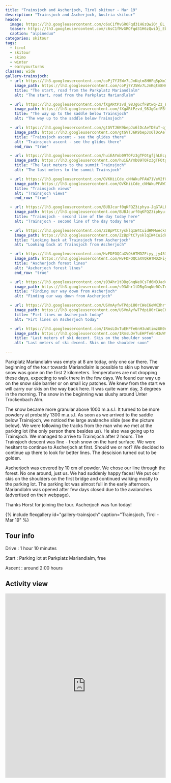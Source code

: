 ```yaml
---
title: "Trainsjoch and Ascherjoch, Tirol skitour - Mar 19"
description: "Trainsjoch and Ascherjoch, Austria skitour"
header:
  image: https://lh3.googleusercontent.com/c6sC1fMvGROFqd31H6zQwiOj_EL_vF0hHKMbzt4eWhVJdrDEJcnAW7_UglbjpHj13Q058vVfwCw9Dk16RGvDfqV6zgNN6JRmSks7wvYN6Iik7-jY_6KIKt9dNb_CufhhFYlhZ7AeHyadGIEGYN7alNJToxhOJd1mJm-Os1szQF1nuHwmLxkYvKjteAZb9M-RzOvTno6kElfyUsg3zGF_ydC8XZlt0GJG_cBvjE5p1fKmhXqFE1W7gugvClqzy6wGbZWEATrkH2RkyLYp5IJJh9l68zBMMNoUKS8qIp67IeGDgW20iskg6SVT1NrmPFsRZg6KbfBBPfSE0_m3PfLkYydyK9hVuHKFwZ5cI7VyEmDF-p7exhgxKMcrD01JWgdsnq8qhCgld6clgopoBg8ihtwTHN0yUqibQ5SNeV-x--6JiGepQ_4S4YLtAz7YUnCEndTl0xMF6_OpzvHbQd7M7IaWr_CCJQZWvVAl0WI2KUrmdhdhWZv8FLTC4IPYaoyKp3rsEFqjQh52FKHOvjo_r-qoHQhPvAOibKY9eifRPJvMseDT7JiX_1MPCYn_qQWsxB9XH0GDpoEkosTSQYbAG_9qqGWxWGM6knYwXeiCeNVCut5W2mb2VrboEaM2yo0AxyV9rJTFO-9dCcLIFkZeSHOYnxR8OmLevWhDJIX32nY5vbv_SfesAma-eMrxMjd_dgBhnmH5m9CWqnSY4U-VjmekVw=w2016-h1512-no
  teaser: https://lh3.googleusercontent.com/c6sC1fMvGROFqd31H6zQwiOj_EL_vF0hHKMbzt4eWhVJdrDEJcnAW7_UglbjpHj13Q058vVfwCw9Dk16RGvDfqV6zgNN6JRmSks7wvYN6Iik7-jY_6KIKt9dNb_CufhhFYlhZ7AeHyadGIEGYN7alNJToxhOJd1mJm-Os1szQF1nuHwmLxkYvKjteAZb9M-RzOvTno6kElfyUsg3zGF_ydC8XZlt0GJG_cBvjE5p1fKmhXqFE1W7gugvClqzy6wGbZWEATrkH2RkyLYp5IJJh9l68zBMMNoUKS8qIp67IeGDgW20iskg6SVT1NrmPFsRZg6KbfBBPfSE0_m3PfLkYydyK9hVuHKFwZ5cI7VyEmDF-p7exhgxKMcrD01JWgdsnq8qhCgld6clgopoBg8ihtwTHN0yUqibQ5SNeV-x--6JiGepQ_4S4YLtAz7YUnCEndTl0xMF6_OpzvHbQd7M7IaWr_CCJQZWvVAl0WI2KUrmdhdhWZv8FLTC4IPYaoyKp3rsEFqjQh52FKHOvjo_r-qoHQhPvAOibKY9eifRPJvMseDT7JiX_1MPCYn_qQWsxB9XH0GDpoEkosTSQYbAG_9qqGWxWGM6knYwXeiCeNVCut5W2mb2VrboEaM2yo0AxyV9rJTFO-9dCcLIFkZeSHOYnxR8OmLevWhDJIX32nY5vbv_SfesAma-eMrxMjd_dgBhnmH5m9CWqnSY4U-VjmekVw=w800-h300-no
  caption: "alpineduo"
categories: skitour
tags:
  - tirol
  - skitour
  - skimo
  - winter
  - earnyourturns
classes: wide
gallery-trainsjoch:
  - url: https://lh3.googleusercontent.com/coPj7YJ5Wv7LJmKqtm8HHFq5pXmI2yssku8hCb4CR91wyWiN781tV5u6zQ-wfSH3R1_IcQ-4qACsLGFmhXC2mUoj2LN9tSycRVZYnoKz4imIJsB03PsI2ZwGzukysH23k0NoCI5IMYzbbhpmL5UBsVNAosA4vXRJ4sgd_UFshpd-j9gBRWSt_8cfWvPvQlmRdU5JV0qUvjb5UV6STZYzbzGYnDm3P5v07tie954UA-NEIMRnOxb-w6qWlM6JDtbsFo9Sw8-4upgrzkTN-FUHMjr6xlG2ofSe2Tupa-LvdX4CraMfxT73j1jm52MnPa9poMMwY5suIo5Gv2CLfTIMj9-uz1Vxv7jiwrplwBvNV-FHAQfMEE9QF1fnuh_m1sFPYAWwscAdVvyjH400dH3JrdOvg3j-EZXoLdk_0wqA8Ji_t51MwW6Eb_eMdXBFVYzI6emPxnBeY7egTsKxjUTM3KCM8m2cYzjSFEVFTpnK04ItVDEO_FEWnPlCf0mREk8k2-MqHywbNXHfCO7-mjMKna-gWM1xq8puRY5D5eoCI0Z-0rFz-RQ8sDo0OA-ia8dmmsdLbw6TwbioTauMfCcvVLQ6jOEA-fmtum2JyNaILNC_CJEnl8nSd0NlJwUOUMSEWVaK4TW796Su2PzUrgsy4aAyrBf1-RofLU0XYDTM9ShtjnLTqll_ufPy1Q7GFv1EH5W-mUyRO9PDxJsPs9duw9tHPA=w1156-h1540-no
    image_path: https://lh3.googleusercontent.com/coPj7YJ5Wv7LJmKqtm8HHFq5pXmI2yssku8hCb4CR91wyWiN781tV5u6zQ-wfSH3R1_IcQ-4qACsLGFmhXC2mUoj2LN9tSycRVZYnoKz4imIJsB03PsI2ZwGzukysH23k0NoCI5IMYzbbhpmL5UBsVNAosA4vXRJ4sgd_UFshpd-j9gBRWSt_8cfWvPvQlmRdU5JV0qUvjb5UV6STZYzbzGYnDm3P5v07tie954UA-NEIMRnOxb-w6qWlM6JDtbsFo9Sw8-4upgrzkTN-FUHMjr6xlG2ofSe2Tupa-LvdX4CraMfxT73j1jm52MnPa9poMMwY5suIo5Gv2CLfTIMj9-uz1Vxv7jiwrplwBvNV-FHAQfMEE9QF1fnuh_m1sFPYAWwscAdVvyjH400dH3JrdOvg3j-EZXoLdk_0wqA8Ji_t51MwW6Eb_eMdXBFVYzI6emPxnBeY7egTsKxjUTM3KCM8m2cYzjSFEVFTpnK04ItVDEO_FEWnPlCf0mREk8k2-MqHywbNXHfCO7-mjMKna-gWM1xq8puRY5D5eoCI0Z-0rFz-RQ8sDo0OA-ia8dmmsdLbw6TwbioTauMfCcvVLQ6jOEA-fmtum2JyNaILNC_CJEnl8nSd0NlJwUOUMSEWVaK4TW796Su2PzUrgsy4aAyrBf1-RofLU0XYDTM9ShtjnLTqll_ufPy1Q7GFv1EH5W-mUyRO9PDxJsPs9duw9tHPA=w300-h400-no
    title: "The start, road from the Parkplatz Mariandlalm"
    alt: "The start, road from the Parkplatz Mariandlalm"

  - url: https://lh3.googleusercontent.com/fXgARtPzvd_98JgGcfFBtwq-Zz_EaOJTysIlO_yY--2K0IhbGKjJe0IE40bKSNo8TDI_Q4D6NGGAJ5haHuqBmz3TWU1LytqmOgGd51i4R1ehidt7ejiHDpLwOqHg-AnQVWrbGPbI3gDdac3jHOzacCbIoxWtI-b84NO7J6JC3hdApAZqMvYvHuV9NNOSvd7ep7kxvsSd5PDBLwlDRG66M2K5zWTnGInvzWaIOPFtkMWbvi5CWxdXJCDHmKVBvlL2o7tunm0JMj05Ov9kAfOEtA9LB2ZHyjGDCnUYOX1kQj4w_o0ZoR9lwbO9DkEH17bjMywI3pGJKgmo9HVWv8wAmvdIat-CVeSWrciwZrRtHabtAtEIiTmb2PkW1nADXPLk_FbjCBjQaE1zJxOubcOHB9Zrl3ZAt-T1dzSptK79JHXEvJFWvYMgQEzXBk8SOArOTYgnGHpthGPfsC1F_5kEmOyMXAqdDneLgCV3hIhhSMIZE2ady3mCUK1JpQ3TEMOOTI31mOeMfMUyuWUlTH-Knxa5i6QYdSq77vdmkzas8sflFLpKvKfCADWD-I7plPfGzT5sxr0YgSFS8Y0O8sB7ull1Lk250zstMqJ5YvviCwG3MqKyCSgU7H4KVY_ap0tyoLJQdi5-9FCHo3b3JR4qvIcXcUFEgzO1bujIjHDea8N5PGvQa5yzIFi9V_puvyPRpl81CSvAwntG1rkj4OpwFZtKjw=w1156-h1540-no
    image_path: https://lh3.googleusercontent.com/fXgARtPzvd_98JgGcfFBtwq-Zz_EaOJTysIlO_yY--2K0IhbGKjJe0IE40bKSNo8TDI_Q4D6NGGAJ5haHuqBmz3TWU1LytqmOgGd51i4R1ehidt7ejiHDpLwOqHg-AnQVWrbGPbI3gDdac3jHOzacCbIoxWtI-b84NO7J6JC3hdApAZqMvYvHuV9NNOSvd7ep7kxvsSd5PDBLwlDRG66M2K5zWTnGInvzWaIOPFtkMWbvi5CWxdXJCDHmKVBvlL2o7tunm0JMj05Ov9kAfOEtA9LB2ZHyjGDCnUYOX1kQj4w_o0ZoR9lwbO9DkEH17bjMywI3pGJKgmo9HVWv8wAmvdIat-CVeSWrciwZrRtHabtAtEIiTmb2PkW1nADXPLk_FbjCBjQaE1zJxOubcOHB9Zrl3ZAt-T1dzSptK79JHXEvJFWvYMgQEzXBk8SOArOTYgnGHpthGPfsC1F_5kEmOyMXAqdDneLgCV3hIhhSMIZE2ady3mCUK1JpQ3TEMOOTI31mOeMfMUyuWUlTH-Knxa5i6QYdSq77vdmkzas8sflFLpKvKfCADWD-I7plPfGzT5sxr0YgSFS8Y0O8sB7ull1Lk250zstMqJ5YvviCwG3MqKyCSgU7H4KVY_ap0tyoLJQdi5-9FCHo3b3JR4qvIcXcUFEgzO1bujIjHDea8N5PGvQa5yzIFi9V_puvyPRpl81CSvAwntG1rkj4OpwFZtKjw=w300-h400-no
    title: "The way up to the saddle below Trainsjoch"
    alt: "The way up to the saddle below Trainsjoch"

  - url: https://lh3.googleusercontent.com/gtGVTJ6K9bepJx6lDcAeTDEuT-qjdgebPtlOrJKyNLpfV5TI3BPiFIPj_IdzPHZ4_i04a2Zp6kU88xtjEJYitD5X6z5nKirpImh4ueMhjHfmnVfcoiFAxuA_ReQfX1D1Itt8NyhB_YXn49-uB6YwaQZAQxEmA9OJD6k9tXcG73LMZDp7iZoWbcl-3j0hSACtkVsxNmC_NwH1aCTEeW2Jtfbu-zBhmUbZGNnTMsJ2mle2uuEHJyGmqdVg6DGJkYEaUTMByTV5vtHZE3r5YoLkP8WQj4LruaCCMdg9KRGXJbpLsPEB5vr86CA0Bwc5rdE4TyeLfnJWRmf5bi2hieJyIj3rN8PeEs0onDgEaCWrmKt6KV2hbniEdpzfgSkQ8RSzh46oaL_CekCrIrXsyhQVgIY1Xi-u4IV7YydONyEg5jASSHgP2th_ZA2OG7FQ4YjKTmQEarvELf_2b61UFKo7A2WicI_-NcvQhXEMUTwj3cKG5CTU0WWMkevRM8Pa4eKA_aPy5IjzcJYxg4TDwyjQKgEItw_SdGJMj1mN7F-0lc0Npuc4UFchUJYNpBgLBPzRHtYAvLcz-bsCQRodb4SRk3jUMIA-EYlNLm15eS_NGiTiSKPKKzUrw1bYjEn-vq5kgM9O_sGe-cUGAm8tXDpGp9kj3jAAWwKgHC54h3IwVJTBcJOaoNoImVtd9jIr3zBu1rfSAylvEHI9Or3gJf4-qJ7bSQ=w1156-h1540-no
    image_path: https://lh3.googleusercontent.com/gtGVTJ6K9bepJx6lDcAeTDEuT-qjdgebPtlOrJKyNLpfV5TI3BPiFIPj_IdzPHZ4_i04a2Zp6kU88xtjEJYitD5X6z5nKirpImh4ueMhjHfmnVfcoiFAxuA_ReQfX1D1Itt8NyhB_YXn49-uB6YwaQZAQxEmA9OJD6k9tXcG73LMZDp7iZoWbcl-3j0hSACtkVsxNmC_NwH1aCTEeW2Jtfbu-zBhmUbZGNnTMsJ2mle2uuEHJyGmqdVg6DGJkYEaUTMByTV5vtHZE3r5YoLkP8WQj4LruaCCMdg9KRGXJbpLsPEB5vr86CA0Bwc5rdE4TyeLfnJWRmf5bi2hieJyIj3rN8PeEs0onDgEaCWrmKt6KV2hbniEdpzfgSkQ8RSzh46oaL_CekCrIrXsyhQVgIY1Xi-u4IV7YydONyEg5jASSHgP2th_ZA2OG7FQ4YjKTmQEarvELf_2b61UFKo7A2WicI_-NcvQhXEMUTwj3cKG5CTU0WWMkevRM8Pa4eKA_aPy5IjzcJYxg4TDwyjQKgEItw_SdGJMj1mN7F-0lc0Npuc4UFchUJYNpBgLBPzRHtYAvLcz-bsCQRodb4SRk3jUMIA-EYlNLm15eS_NGiTiSKPKKzUrw1bYjEn-vq5kgM9O_sGe-cUGAm8tXDpGp9kj3jAAWwKgHC54h3IwVJTBcJOaoNoImVtd9jIr3zBu1rfSAylvEHI9Or3gJf4-qJ7bSQ=w300-h400-no
    title: "Trainsjoch ascent - see the glides there"
    alt: "Trainsjoch ascent - see the glides there"
    end_row: "true"

  - url: https://lh3.googleusercontent.com/huiEAYmb09TOFz3gTFOtgfjhLEcp6nzeMFYLX-gKhkmrGulXKQU2buA0F6VGSLEeoCGJqTJEZDR8nHKb8zAa-lvQ8YL4hhHupBqEY-wQsDGnCaLgqTCJ15bsK-NzJLV4XGQk4raZmIsecP49wqIjg5vQdIqQKzAFS-aSGMK0UCTO4hBcSplYOPeNh3sZSgbEutZLKj9N3EMCMEJ2CBvYOPNYaeqIDlA2itFCLuuwyuuO7uPI_igqf4S40RzCHJO0qp6quAZwiCC47COVCuZc2H3R2z27VUwVQ2wpqWi7wo8n1k_nSqFeyLlJx75rvLA39ujAfZBblHZmVzVHA9jx-trSa7vo4mYtau3FnAHK1YwCy1jpA87y5W-LVJxwQQVqENrkxLDt2zHvjZYlZl5vuDM2R2xzGR9mkq-CHsfZMax7H6WZpOyH5oS2TO51B_KxFfdH21qLo-E4k1qdk3W5pD4WDKfwcdhabKg3YSO1FvJziWBAEoI-Bv5mmMXwPu8keXWHGsmgz64hzELBTCSm810jCnrQXww8T4Xkt5pxufYqaVUetbmz-Qvmq2dvWvBmm15Z2gJRQRVQ1jIPhJdAWC09U0RH0ARb19PnLdZBYnQERR_Ay-oYxdMsGAVpVID3CBEEuoQyx3WRN_koWATcHBYzQkSs0uh_wyilT9lXKgVh7mAG5PZhkE2G6IucDhFJ4d0ZKFn0TPyMuz23k45ryhbDXA=w2054-h1542-no
    image_path: https://lh3.googleusercontent.com/huiEAYmb09TOFz3gTFOtgfjhLEcp6nzeMFYLX-gKhkmrGulXKQU2buA0F6VGSLEeoCGJqTJEZDR8nHKb8zAa-lvQ8YL4hhHupBqEY-wQsDGnCaLgqTCJ15bsK-NzJLV4XGQk4raZmIsecP49wqIjg5vQdIqQKzAFS-aSGMK0UCTO4hBcSplYOPeNh3sZSgbEutZLKj9N3EMCMEJ2CBvYOPNYaeqIDlA2itFCLuuwyuuO7uPI_igqf4S40RzCHJO0qp6quAZwiCC47COVCuZc2H3R2z27VUwVQ2wpqWi7wo8n1k_nSqFeyLlJx75rvLA39ujAfZBblHZmVzVHA9jx-trSa7vo4mYtau3FnAHK1YwCy1jpA87y5W-LVJxwQQVqENrkxLDt2zHvjZYlZl5vuDM2R2xzGR9mkq-CHsfZMax7H6WZpOyH5oS2TO51B_KxFfdH21qLo-E4k1qdk3W5pD4WDKfwcdhabKg3YSO1FvJziWBAEoI-Bv5mmMXwPu8keXWHGsmgz64hzELBTCSm810jCnrQXww8T4Xkt5pxufYqaVUetbmz-Qvmq2dvWvBmm15Z2gJRQRVQ1jIPhJdAWC09U0RH0ARb19PnLdZBYnQERR_Ay-oYxdMsGAVpVID3CBEEuoQyx3WRN_koWATcHBYzQkSs0uh_wyilT9lXKgVh7mAG5PZhkE2G6IucDhFJ4d0ZKFn0TPyMuz23k45ryhbDXA=w400-h300-no
    title: "The last meters to the summit Trainsjoch"
    alt: "The last meters to the summit Trainsjoch"

  - url: https://lh3.googleusercontent.com/OVKHiiCde_cNHWkuPFAW71VeV2fGaQ80W7XAjrrJVYttB6MGQ7SNefOhK3dLXyTSCW5evYp2sRrhqCEDn1FkpEAmnf2xQkEt_BbCaDtQlJs6_nQ-gdybFr6ZwE_yJKTUuEYZn2ScDi1472KeS9ingMI3Sq2u0yOwaGFXfhDxYndXd5HsFvEEqCtDoN80QPAE_QUClPilY8JnzxAgbA_KAMRKFbk6kJ68IQMQwUjtYlFD2rwVh9lkx8EY2WLyirYqMLpMqdSMfoyr6wixGWP_Ksnxj88-Fa9AiG_XmnSqrmjnGYpFjEG3PdI9PNix40j1PluXgM55bBO8rVwGLSreWWPaf36McYWPMW1CW594fESCkaDIkSwDtVIF4gFuCV72McSpKm3mH_mApMpaNhYwH82VF6YlCClwO62zneDMua5WN-rYZ2no3AId9gN8J0VEYxACdBVde5-97k9oRSPKNGTqA9YaQmzd3DJXj4lzrF8wCYkfBa-SzWH3yN8ExQD-nbPGZhAV1T4WguUgSvLIaNPmOcMcczr1P3YKQzJRRTW1u2U7wlCqBrHBxrxPW0tPei1OHsmUbjggTIAldfqWFhqz-BzylOV8uR27qCd13OuYC313QJtanbsfvJtz7hOB499Jp12phv_AQwxjofU2sDCbVpKG81FZ17HS_vDG9ALK7LqWRsmEvvmrhEkwW2C0fAaZaQdDNyA6aUtdxALuUC9B3A=w2736-h1110-no
    image_path: https://lh3.googleusercontent.com/OVKHiiCde_cNHWkuPFAW71VeV2fGaQ80W7XAjrrJVYttB6MGQ7SNefOhK3dLXyTSCW5evYp2sRrhqCEDn1FkpEAmnf2xQkEt_BbCaDtQlJs6_nQ-gdybFr6ZwE_yJKTUuEYZn2ScDi1472KeS9ingMI3Sq2u0yOwaGFXfhDxYndXd5HsFvEEqCtDoN80QPAE_QUClPilY8JnzxAgbA_KAMRKFbk6kJ68IQMQwUjtYlFD2rwVh9lkx8EY2WLyirYqMLpMqdSMfoyr6wixGWP_Ksnxj88-Fa9AiG_XmnSqrmjnGYpFjEG3PdI9PNix40j1PluXgM55bBO8rVwGLSreWWPaf36McYWPMW1CW594fESCkaDIkSwDtVIF4gFuCV72McSpKm3mH_mApMpaNhYwH82VF6YlCClwO62zneDMua5WN-rYZ2no3AId9gN8J0VEYxACdBVde5-97k9oRSPKNGTqA9YaQmzd3DJXj4lzrF8wCYkfBa-SzWH3yN8ExQD-nbPGZhAV1T4WguUgSvLIaNPmOcMcczr1P3YKQzJRRTW1u2U7wlCqBrHBxrxPW0tPei1OHsmUbjggTIAldfqWFhqz-BzylOV8uR27qCd13OuYC313QJtanbsfvJtz7hOB499Jp12phv_AQwxjofU2sDCbVpKG81FZ17HS_vDG9ALK7LqWRsmEvvmrhEkwW2C0fAaZaQdDNyA6aUtdxALuUC9B3A=w400-h300-no
    title: "Trainsjoch views"
    alt: "Trainsjoch views"
    end_row: "true"

  - url: https://lh3.googleusercontent.com/BUBJcurf0qKFQZ3iphyu-JqGTALPk5IJyardHtLw88Tb3jE8xBy1FTsd3qz_q7IyVym_iko3HgsgSPRGNf0zQwvbUQlV7BzG5UNvnQwg1PDoDjGEr7h0M0gCALbNEfNdV-hVBZZ9APLKSr0aR-Nf6br1XW178MamjW21VFkJXlVTolydXDabDWYMEAr7WsrZWBTvq7rtlkQnV3gFi8P6E0TsFNF-e_UbSdlf4aymHJyapZE-ChYGtM4TtDADTIh0vvRVGuvoIt7kI5Y1-DY8FRIojD2EbLbEjhhib4HjWLMldBdi-3zl0xcrQZUFdwQJDQfoUysgOPzrp9b7ruRw3DCtlDVJFQNyZ5NKix2_JY83uByaNbFEsQWXCMZzAe30q8exQXdiNJdmVhMVWxuSvdQdB5wkLklAQPX4E5-9TKcvwZxffVm2a7DzSyJ_ZXPNCzpg0Nf8IvkDWEM600o-4JurzJ-wp_jF-qzmJ4jbbP7JulyyJeY5VBED1aAgf8G2l9uA82gcd2u4SqenETCirGybYg8xy5qfYcZNV340qdw0GqDAvB8goisReQbOVLNTud3fCN9mZb_sU6iwLzJGdpYTCuUScuFuWuSWh5qqXOVYJIzaSPP15WxieaSFdCnkutw8Fjw5CRl5zGfqvk5obC71AkX7US_3AovJgKsYaXm8DXPkZHAAstKHthot62MiqhfW7_2zVwn7eK3nAjtoJkuX9w=w1156-h1540-no
    image_path: https://lh3.googleusercontent.com/BUBJcurf0qKFQZ3iphyu-JqGTALPk5IJyardHtLw88Tb3jE8xBy1FTsd3qz_q7IyVym_iko3HgsgSPRGNf0zQwvbUQlV7BzG5UNvnQwg1PDoDjGEr7h0M0gCALbNEfNdV-hVBZZ9APLKSr0aR-Nf6br1XW178MamjW21VFkJXlVTolydXDabDWYMEAr7WsrZWBTvq7rtlkQnV3gFi8P6E0TsFNF-e_UbSdlf4aymHJyapZE-ChYGtM4TtDADTIh0vvRVGuvoIt7kI5Y1-DY8FRIojD2EbLbEjhhib4HjWLMldBdi-3zl0xcrQZUFdwQJDQfoUysgOPzrp9b7ruRw3DCtlDVJFQNyZ5NKix2_JY83uByaNbFEsQWXCMZzAe30q8exQXdiNJdmVhMVWxuSvdQdB5wkLklAQPX4E5-9TKcvwZxffVm2a7DzSyJ_ZXPNCzpg0Nf8IvkDWEM600o-4JurzJ-wp_jF-qzmJ4jbbP7JulyyJeY5VBED1aAgf8G2l9uA82gcd2u4SqenETCirGybYg8xy5qfYcZNV340qdw0GqDAvB8goisReQbOVLNTud3fCN9mZb_sU6iwLzJGdpYTCuUScuFuWuSWh5qqXOVYJIzaSPP15WxieaSFdCnkutw8Fjw5CRl5zGfqvk5obC71AkX7US_3AovJgKsYaXm8DXPkZHAAstKHthot62MiqhfW7_2zVwn7eK3nAjtoJkuX9w=w300-h400-no
    title: "Trainsjoch - second line of the day today here"
    alt: "Trainsjoch - second line of the day today here"

  - url: https://lh3.googleusercontent.com/ZzBpPtC7ysklqIW4CuidHMMweckUzm_9j6c9LR1SIqzYfChK0xuAYrqItH5tkqZ_N0dp3gpHxhNIKDj8x83QqJdcJQ73PzaXTNpDunEuHxTc_ZI0eTHhYdtyNcTw0JlTqmpB4fbOs3-Y4ngP0pGWEjIXzKCX1bwhxO7v9cwqiz4QPgFT-LVdovR1mVXCtVMv4xqmXxohr30SgBHLOmpRHS6G2ehQIDA25mei5yrQyVbqLyg3pWuMlh9kldLu0Of_TBo3DY4te9cIS_StES6NdDMuJiLmjQ16Ds-lwOsy1gc-J9UVxZn4YmV0H8NUzEdiHTKhtatDIXhxCWYikFB7XjtlSlTiCOR3EelAO5K-avoL28Bwkp7050DyNXOsIiHmsoCeTBMy843f60JMlRIQdxRko1OMX-RILcmaTpzjhxji0-6XGR3QgDxJ7KNLHHzAQu57zrj2zsYLlwl72OcjkKSZcUXyvcx-fP2E3SwR858v6vhCJDcF_cWbRmmCZVnAOJOINnkTv1Ij8yGQok5GKmL6GienoWbii2MI4LBbzOI0y1USSVcajncdHHMdTzFqzhuXhC0zXoVIGfodPSHMW3IOR-K5aLKzQZivDTlLRqWE9zBj_hqa5djkqRZnBK6xT2cDakjIr-6rcChvzu2TLfzGJtv-q0qwd_qBU7g5cLfut19-Tbnqvv2OmVUVBTLBIPE2e-rcCRBEtlFuBsqO2ulGJw=w2016-h1512-no
    image_path: https://lh3.googleusercontent.com/ZzBpPtC7ysklqIW4CuidHMMweckUzm_9j6c9LR1SIqzYfChK0xuAYrqItH5tkqZ_N0dp3gpHxhNIKDj8x83QqJdcJQ73PzaXTNpDunEuHxTc_ZI0eTHhYdtyNcTw0JlTqmpB4fbOs3-Y4ngP0pGWEjIXzKCX1bwhxO7v9cwqiz4QPgFT-LVdovR1mVXCtVMv4xqmXxohr30SgBHLOmpRHS6G2ehQIDA25mei5yrQyVbqLyg3pWuMlh9kldLu0Of_TBo3DY4te9cIS_StES6NdDMuJiLmjQ16Ds-lwOsy1gc-J9UVxZn4YmV0H8NUzEdiHTKhtatDIXhxCWYikFB7XjtlSlTiCOR3EelAO5K-avoL28Bwkp7050DyNXOsIiHmsoCeTBMy843f60JMlRIQdxRko1OMX-RILcmaTpzjhxji0-6XGR3QgDxJ7KNLHHzAQu57zrj2zsYLlwl72OcjkKSZcUXyvcx-fP2E3SwR858v6vhCJDcF_cWbRmmCZVnAOJOINnkTv1Ij8yGQok5GKmL6GienoWbii2MI4LBbzOI0y1USSVcajncdHHMdTzFqzhuXhC0zXoVIGfodPSHMW3IOR-K5aLKzQZivDTlLRqWE9zBj_hqa5djkqRZnBK6xT2cDakjIr-6rcChvzu2TLfzGJtv-q0qwd_qBU7g5cLfut19-Tbnqvv2OmVUVBTLBIPE2e-rcCRBEtlFuBsqO2ulGJw=w400-h300-no
    title: "Looking back at Trainsjoch from Ascherjoch"
    alt: "Looking back at Trainsjoch from Ascherjoch"

  - url: https://lh3.googleusercontent.com/HvFDFOQCaXVQkHTMDZFiyy_jy453TQ-6neo-3NayzteFvmKgnKK_54QOtaVpkxE6yxXAUa76ifQ32H1_crg9ZLDpW-gGIkgr-zl74LLaAqI0YDhEy0Ce4BnPu14W5r0EUTGGET74zsMB7vscF17arWwd_GvSPvf3IPZsookzfX91ear2YrNVFa4Vh1OpShsG0ks43dAy--iQpdUZGcRCmshtmi8JIgrbHe8PpbyMGw0s1-C_SZTdWQbeIpeCa1A9LJXpwCKf0DomKpsEW9zDdDPs9Mnv19GdxE3I0ifSJoaYJOTDfUz6VciQXRPeVVsCUw_zNjFf9yOdjH7lm1UQhCm142-KQ2j0hG7YlWfJuSjX9fUzIeev_1DbfXcyQMZrEF6BFS5FtoxhgYGVldI6JsWstQ0PKmi2eNikGL_aU7AHAPWzEOFkVjhXaf9KMpbcJ1Tfch7I2cUcFqpMj_QbFDCSesWcD1lJX0RSp33gFkv1AXitDSO3z09r3ZviX0HNTsMw4U7WPdGr2OfzXgvqt2sBiJTBJrXTzCw1ZLbfcMRtrqWwVjQ5lvIiR0sPOwzT5yjWvHA-ZdElLQZf8MK-l336nEFVjYlnNFZ7DnGmFpG3dzLlB8BmO8uQgG5neF-jG1dwJ4x91VRvNoXAw0FV3FZExlMMV0OFjbGSDRS72itZdzJrfFqIulq13J9Dy_yBtuJnSXciA3uUuIB3uKl5H8SeIw=w1156-h1540-no
    image_path: https://lh3.googleusercontent.com/HvFDFOQCaXVQkHTMDZFiyy_jy453TQ-6neo-3NayzteFvmKgnKK_54QOtaVpkxE6yxXAUa76ifQ32H1_crg9ZLDpW-gGIkgr-zl74LLaAqI0YDhEy0Ce4BnPu14W5r0EUTGGET74zsMB7vscF17arWwd_GvSPvf3IPZsookzfX91ear2YrNVFa4Vh1OpShsG0ks43dAy--iQpdUZGcRCmshtmi8JIgrbHe8PpbyMGw0s1-C_SZTdWQbeIpeCa1A9LJXpwCKf0DomKpsEW9zDdDPs9Mnv19GdxE3I0ifSJoaYJOTDfUz6VciQXRPeVVsCUw_zNjFf9yOdjH7lm1UQhCm142-KQ2j0hG7YlWfJuSjX9fUzIeev_1DbfXcyQMZrEF6BFS5FtoxhgYGVldI6JsWstQ0PKmi2eNikGL_aU7AHAPWzEOFkVjhXaf9KMpbcJ1Tfch7I2cUcFqpMj_QbFDCSesWcD1lJX0RSp33gFkv1AXitDSO3z09r3ZviX0HNTsMw4U7WPdGr2OfzXgvqt2sBiJTBJrXTzCw1ZLbfcMRtrqWwVjQ5lvIiR0sPOwzT5yjWvHA-ZdElLQZf8MK-l336nEFVjYlnNFZ7DnGmFpG3dzLlB8BmO8uQgG5neF-jG1dwJ4x91VRvNoXAw0FV3FZExlMMV0OFjbGSDRS72itZdzJrfFqIulq13J9Dy_yBtuJnSXciA3uUuIB3uKl5H8SeIw=w300-h400-no
    title: "Ascherjoch forest lines"
    alt: "Ascherjoch forest lines"
    end_row: "true"

  - url: https://lh3.googleusercontent.com/s93Ahr1tDBgGnqNe0CsTd6NDJadvaUaof28IxxZ3Uh4R-GyHj9--nvSwYE5mX3RDRNC-AzHjm-IOdmyGtnSLm8_pKbESRptoFklK6FmJviOnZcnbWKgA7QGEU9jRKQ-xE6dIIS5t6TF0DvpAqaeM7QNb9UodnEn-7-E77aVW7HsY_lW_SVDza03uM-ZL4882JfRpdxs_1rlFO-bzF1gyTEktEmx1_WkLqDRFnoU7_mmuq4SpZAFNzQdHLogfTVMpmzNsPXZ9E0iZwWWaUtpviWLRG87p6YA92lxDyg_gAABmQZeCNVdh7xC6JUYek83ihVw6DlW48Ol4xZOMMjIRa5REPIBpP6HyFaUNfadOJHVSVnXEBZGnlUhoAeiHCH5fnxcSVmEY74_2UrNWryMHy6mmcuMpNn8V2GrIF9DU4vqGqAaOT0lyw0eEAR5vrnpMPkgRAZ9OWZyr-gSBoItPrT665p0EblxKJ1zhGEXQec8UzcVrxiBJ4tf6xJzrmctDhhixAZyHW2iP4CTaOLlaY_rdanvsqrWHv3EAxn2RRe6J5ZT-e13gpr0JgfZXGEAmVjuItyCX76H7lhF67MgaI1ZhVssBGqugd614C6NqexBPB9-wkMQTsZIi53gQ9ETRxlAvJnbEG3vCwmFbEkrc31NlADOVUgP1H6aIwYNU6JxonVilMIqdcz3GwiEPUGesR9yZQoia5vYvW1i7U88zp6sTYQ=w1156-h1540-no
    image_path: https://lh3.googleusercontent.com/s93Ahr1tDBgGnqNe0CsTd6NDJadvaUaof28IxxZ3Uh4R-GyHj9--nvSwYE5mX3RDRNC-AzHjm-IOdmyGtnSLm8_pKbESRptoFklK6FmJviOnZcnbWKgA7QGEU9jRKQ-xE6dIIS5t6TF0DvpAqaeM7QNb9UodnEn-7-E77aVW7HsY_lW_SVDza03uM-ZL4882JfRpdxs_1rlFO-bzF1gyTEktEmx1_WkLqDRFnoU7_mmuq4SpZAFNzQdHLogfTVMpmzNsPXZ9E0iZwWWaUtpviWLRG87p6YA92lxDyg_gAABmQZeCNVdh7xC6JUYek83ihVw6DlW48Ol4xZOMMjIRa5REPIBpP6HyFaUNfadOJHVSVnXEBZGnlUhoAeiHCH5fnxcSVmEY74_2UrNWryMHy6mmcuMpNn8V2GrIF9DU4vqGqAaOT0lyw0eEAR5vrnpMPkgRAZ9OWZyr-gSBoItPrT665p0EblxKJ1zhGEXQec8UzcVrxiBJ4tf6xJzrmctDhhixAZyHW2iP4CTaOLlaY_rdanvsqrWHv3EAxn2RRe6J5ZT-e13gpr0JgfZXGEAmVjuItyCX76H7lhF67MgaI1ZhVssBGqugd614C6NqexBPB9-wkMQTsZIi53gQ9ETRxlAvJnbEG3vCwmFbEkrc31NlADOVUgP1H6aIwYNU6JxonVilMIqdcz3GwiEPUGesR9yZQoia5vYvW1i7U88zp6sTYQ=w300-h400-no
    title: "Finding our way down from Ascherjoch"
    alt: "Finding our way down from Ascherjoch"

  - url: https://lh3.googleusercontent.com/USVmAyfwTPdpi80rCWeC6eWK3hrf9HNEHGEZulODf4VuAf-Al5jhKaTkbKn8Z-Dwcg47da78dSESptr4RnMSqQ28YRQn-XfUSn14bAoz3QHtJGqjXXZr2OcgugzLDg52F5UmzLQytfYaltG4y6bV22RL9OIKagnDrSpSgMGwDulzTdnQ1AxqF3VhrrscBuaySUxjvYTQ8WZrOGOzTaZzCNhezEOTxXBYVV6VcjTtrp_g0V6R2zx6FTjchprgA1Grtf1r5U9hY00wBTTC_kKlbStVMz37XQ2CL4hXBDLuCIplKloQXRgZtXY8_1zBR8zQ1Ba2cXnHu22bH6A__Go0pnywiqKl8KcezgoqDs5HewFUAe8ZPSdc-UGDwHAbFNl0bvVClr_c8xpG0lLAsMRiuFiJCSFgwAFyR2Z3lDcUMU8wjzDKlJ_VCvFsGA-bqG_zacU1L2lXUYrqUppHsLHSvEld3Tfkyl34k0bFb9usNfVMVAK3ejIdYBeKYNCf-2Yv3SPTgwnfYZs7Q8Uz1Dh4E1a_0Kg0hxuuYVknM32ue3QTr-fheLd59edWSxMJE49NXOwhwfJm6aFgUolY9BVnqBiUSVpUnqLMKM1eAKO3Zu7ju-5OSDzxLAiXuKmoFu4fu-gWwtl7meqImdJ24P2mAJbKEbWuCFTyD1Tmwa6sQWadY80Q0yepJnzQaZYGAfe4L9Ldb9D7TGCzdcXF6pX1tGOLbA=w1156-h1540-no
    image_path: https://lh3.googleusercontent.com/USVmAyfwTPdpi80rCWeC6eWK3hrf9HNEHGEZulODf4VuAf-Al5jhKaTkbKn8Z-Dwcg47da78dSESptr4RnMSqQ28YRQn-XfUSn14bAoz3QHtJGqjXXZr2OcgugzLDg52F5UmzLQytfYaltG4y6bV22RL9OIKagnDrSpSgMGwDulzTdnQ1AxqF3VhrrscBuaySUxjvYTQ8WZrOGOzTaZzCNhezEOTxXBYVV6VcjTtrp_g0V6R2zx6FTjchprgA1Grtf1r5U9hY00wBTTC_kKlbStVMz37XQ2CL4hXBDLuCIplKloQXRgZtXY8_1zBR8zQ1Ba2cXnHu22bH6A__Go0pnywiqKl8KcezgoqDs5HewFUAe8ZPSdc-UGDwHAbFNl0bvVClr_c8xpG0lLAsMRiuFiJCSFgwAFyR2Z3lDcUMU8wjzDKlJ_VCvFsGA-bqG_zacU1L2lXUYrqUppHsLHSvEld3Tfkyl34k0bFb9usNfVMVAK3ejIdYBeKYNCf-2Yv3SPTgwnfYZs7Q8Uz1Dh4E1a_0Kg0hxuuYVknM32ue3QTr-fheLd59edWSxMJE49NXOwhwfJm6aFgUolY9BVnqBiUSVpUnqLMKM1eAKO3Zu7ju-5OSDzxLAiXuKmoFu4fu-gWwtl7meqImdJ24P2mAJbKEbWuCFTyD1Tmwa6sQWadY80Q0yepJnzQaZYGAfe4L9Ldb9D7TGCzdcXF6pX1tGOLbA=w300-h400-no
    title: "Firt lines on Ascherjoch today"
    alt: "Firt lines on Ascherjoch today"

  - url: https://lh3.googleusercontent.com/1RmsLOvTuEHPfe6nH3uWtimzGK0nohla0PXvlCjIbmL8Bzp3LPlOo3I95IcwqJvJ1IIMduorHqM38BVXKGEbc8vq9QH0MPxh-XvixxXRIHNZBebapGoIX1DmFYF8ALXuyDkKKwwXRo8WfBkj1khW8HNfmypC858YEdoWjZS9OvL8gHDwdRGV2e6T6gPIIgNCBAsyRuVUtnqu5I-y79z0r1sXs1FxrP8gWyxWqkz-6Mw7D2LEvI2sTB4Uwh3oFnxTa41CHuXQB46nYDwwSDrUT50RrNOhPxuNniu0xxpFgoCuFeZ2A9r_iCNe7LO4Wk5uUbWayxomPaRrOJmj-1Nu9_Zrcn-qrwiosIL7KZ8GUFw9svtPsUf0Irdx4KNIhF63evpUrj5vYHxGDgH5fNuuWnvWKNR6Lakzfxe1fdPaTUu1BbIHCZDKuu5j6xm7ezeSk7N85s_mVh8zipmVSqzEZBVGYuW3zPPCjy3Y8KAQWT1arvuQQCuCLMhx2Cq0kD72BUNjQ4qTOKmPLQwQF9G2x8HfrPI8Swury1RbPLReYuuTxuSM9u-NkaeeWu5AaUJN3jY_44cGQDfmk5BQcUOCxiInpq8bXGO52lhJIzUvsYMlSy7FvtVt27KEA4aqWJ8UL0JWUFWevhtQbxLwkOJIYjcauvWGSWbmwfTxXGjHq6VZ0Ek6eUxpDRhrnn5E4uTtrFLQwbTeIsCZ4Q4rgjqrzVZ9Ow=w1156-h1540-no
    image_path: https://lh3.googleusercontent.com/1RmsLOvTuEHPfe6nH3uWtimzGK0nohla0PXvlCjIbmL8Bzp3LPlOo3I95IcwqJvJ1IIMduorHqM38BVXKGEbc8vq9QH0MPxh-XvixxXRIHNZBebapGoIX1DmFYF8ALXuyDkKKwwXRo8WfBkj1khW8HNfmypC858YEdoWjZS9OvL8gHDwdRGV2e6T6gPIIgNCBAsyRuVUtnqu5I-y79z0r1sXs1FxrP8gWyxWqkz-6Mw7D2LEvI2sTB4Uwh3oFnxTa41CHuXQB46nYDwwSDrUT50RrNOhPxuNniu0xxpFgoCuFeZ2A9r_iCNe7LO4Wk5uUbWayxomPaRrOJmj-1Nu9_Zrcn-qrwiosIL7KZ8GUFw9svtPsUf0Irdx4KNIhF63evpUrj5vYHxGDgH5fNuuWnvWKNR6Lakzfxe1fdPaTUu1BbIHCZDKuu5j6xm7ezeSk7N85s_mVh8zipmVSqzEZBVGYuW3zPPCjy3Y8KAQWT1arvuQQCuCLMhx2Cq0kD72BUNjQ4qTOKmPLQwQF9G2x8HfrPI8Swury1RbPLReYuuTxuSM9u-NkaeeWu5AaUJN3jY_44cGQDfmk5BQcUOCxiInpq8bXGO52lhJIzUvsYMlSy7FvtVt27KEA4aqWJ8UL0JWUFWevhtQbxLwkOJIYjcauvWGSWbmwfTxXGjHq6VZ0Ek6eUxpDRhrnn5E4uTtrFLQwbTeIsCZ4Q4rgjqrzVZ9Ow=w300-h400-no
    title: "Last meters of ski decent. Skis on the shoulder soon"
    alt: "Last meters of ski decent. Skis on the shoulder soon"

---
```



Parkplatz Mariandlalm was empty at 8 am today, only one car there. The beginning of the tour towards Mariandlalm is possible to skin up however snow was gone on the first 2 kilometers. Temperatures are not dropping these days, expecting to walk there in the few days. We found our way up on the snow side barrier or on small icy patches. We knew from the start we will carry our skis on the way back here. It was quite warm day, 3 degrees in the morning. The snow in the beginning was slushy around Unter Trockenbach Alm.

The snow became more granular above 1000 m.a.s.l. It turned to be more powdery at probably 1300 m.a.s.l. As soon as we arrived to the saddle below Trainsjoch, we noticed the large avalanche slide (see the picture below). We were following the tracks from the man who we met at the parking lot (the only person there besides us). He also was going up to Trainsjoch. We managed to arrive to Trainsjoch after 2 hours. The Trainsjoch descent was fine - fresh snow on the hard surface. We were hesitant to continue to Ascherjoch at first. Should we or not? We decided to continue up there to look for better lines. The descision turned out to be golden.

Ascherjoch was covered by 10 cm of powder. We chose our line through the forest. No one around, just us. We had suddenly happy faces! We put our skis on the shoulders on the first bridge and continued walking mostly to the parking lot. The parking lot was almost full in the early afternoon. Mariandlalm was opened after few days closed due to the avalanches (advertised on their webpage).

Thanks Horst for joining the tour. Ascherjoch was fun today!

{% include flexgallery id="gallery-trainsjoch" caption="Trainsjoch, Tirol - Mar 19" %}

## Tour info

Drive
: 1 hour 10 minutes

Start
: Parking lot at Parkplatz Mariandlalm, free

Ascent
: around 2:00 hours 

## Activity view

<iframe src="https://www.komoot.com/tour/57845197/embed?profile=1" width="100%" height="580" frameborder="0" scrolling="no"></iframe>
